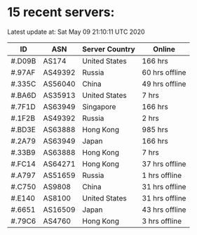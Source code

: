 # 15 recent servers:

Latest update at: Sat May 09 21:10:11 UTC 2020

| ID | ASN | Server Country | Online |
| -- | --- | -------------- | ------ |
| #.D09B | AS174 | United States | 166 hrs |
| #.97AF | AS49392 | Russia | 60 hrs offline |
| #.335C | AS56040 | China | 49 hrs offline |
| #.BA6D | AS35913 | United States | 7 hrs |
| #.7F1D | AS63949 | Singapore | 166 hrs |
| #.1F2B | AS49392 | Russia | 2 hrs |
| #.BD3E | AS63888 | Hong Kong | 985 hrs |
| #.2A79 | AS63949 | Japan | 166 hrs |
| #.33B9 | AS63888 | Hong Kong | 7 hrs |
| #.FC14 | AS64271 | Hong Kong | 37 hrs offline |
| #.A797 | AS51659 | Russia | 1 hrs offline |
| #.C750 | AS9808 | China | 31 hrs offline |
| #.E140 | AS8100 | United States | 31 hrs offline |
| #.6651 | AS16509 | Japan | 43 hrs offline |
| #.79C6 | AS4760 | Hong Kong | 3 hrs offline |

